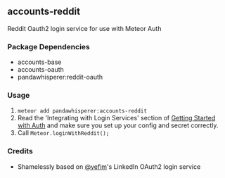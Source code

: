 ## accounts-reddit

Reddit Oauth2 login service for use with Meteor Auth

### Package Dependencies

* accounts-base
* accounts-oauth
* pandawhisperer:reddit-oauth

### Usage

1. `meteor add pandawhisperer:accounts-reddit`
2. Read the 'Integrating with Login Services' section of [Getting Started with Auth](https://github.com/meteor/meteor/wiki/Getting-started-with-Auth) and make sure you set up your config and secret correctly.
3. Call `Meteor.loginWithReddit();`

### Credits

* Shamelessly based on
[@yefim](https://github.com/yefim)'s LinkedIn OAuth2 login service
